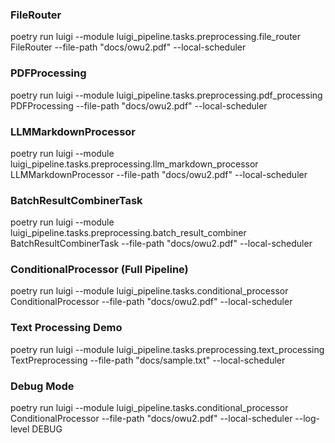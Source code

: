 ### FileRouter

poetry run luigi --module luigi_pipeline.tasks.preprocessing.file_router FileRouter --file-path "docs/owu2.pdf" --local-scheduler

### PDFProcessing

poetry run luigi --module luigi_pipeline.tasks.preprocessing.pdf_processing PDFProcessing --file-path "docs/owu2.pdf" --local-scheduler

### LLMMarkdownProcessor

poetry run luigi --module luigi_pipeline.tasks.preprocessing.llm_markdown_processor LLMMarkdownProcessor --file-path "docs/owu2.pdf" --local-scheduler

### BatchResultCombinerTask

poetry run luigi --module luigi_pipeline.tasks.preprocessing.batch_result_combiner BatchResultCombinerTask --file-path "docs/owu2.pdf" --local-scheduler

### ConditionalProcessor (Full Pipeline)

poetry run luigi --module luigi_pipeline.tasks.conditional_processor ConditionalProcessor --file-path "docs/owu2.pdf" --local-scheduler

### Text Processing Demo

poetry run luigi --module luigi_pipeline.tasks.preprocessing.text_processing TextPreprocessing --file-path "docs/sample.txt" --local-scheduler

### Debug Mode

poetry run luigi --module luigi_pipeline.tasks.conditional_processor ConditionalProcessor --file-path "docs/owu2.pdf" --local-scheduler --log-level DEBUG
